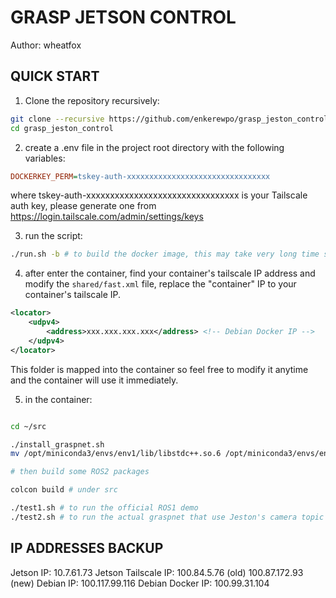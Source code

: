 # GRASP JETSON CONTROL

Author: wheatfox

## QUICK START

1. Clone the repository recursively:

```bash
git clone --recursive https://github.com/enkerewpo/grasp_jeston_control
cd grasp_jeston_control
```

2. create a .env file in the project root directory with the following variables:

```ini
DOCKERKEY_PERM=tskey-auth-xxxxxxxxxxxxxxxxxxxxxxxxxxxxxxxx
```

where tskey-auth-xxxxxxxxxxxxxxxxxxxxxxxxxxxxxxxx is your Tailscale auth key, please generate one from https://login.tailscale.com/admin/settings/keys

3. run the script:

```bash
./run.sh -b # to build the docker image, this may take very long time since we will install ROS2+CUDA+PyTorch+etc.
```

4. after enter the container, find your container's tailscale IP address and modify the `shared/fast.xml` file, replace the "container" IP to your container's tailscale IP.

```xml
<locator>
    <udpv4>
        <address>xxx.xxx.xxx.xxx</address> <!-- Debian Docker IP -->
    </udpv4>
</locator>
```

This folder is mapped into the container so feel free to modify it anytime and the container will use it immediately.

5. in the container:

```bash

cd ~/src

./install_graspnet.sh
mv /opt/miniconda3/envs/env1/lib/libstdc++.so.6 /opt/miniconda3/envs/env1/lib/libstdc++.so.6.bak # to fix ROS2 under conda

# then build some ROS2 packages

colcon build # under src

./test1.sh # to run the official ROS1 demo
./test2.sh # to run the actual graspnet that use Jeston's camera topic input
```

## IP ADDRESSES BACKUP
Jetson IP:              10.7.61.73
Jetson Tailscale IP:    100.84.5.76 (old) 100.87.172.93 (new)
Debian IP:              100.117.99.116
Debian Docker IP:       100.99.31.104
